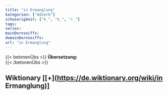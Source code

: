 ```yaml
---
title: "in Ermanglung"
kategorien: ["Adverb"]
schwierigkeit: ["k_", "h_", "r_"]
tags:
series:
mainDornseiffs:
domainDornseiffs:
url: "in Ermanglung"
---
```


{{< betonenÜbs >}}
**Übersetzung:**  
{{< /betonenÜbs >}}

## Wiktionary [[+](https://de.wiktionary.org/wiki/in Ermanglung)]


